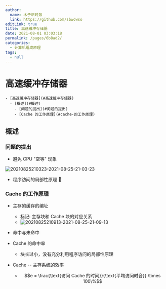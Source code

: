 ```yaml
---
author: 
  name: 木子识时务
  link: https://github.com/sbwcwso
editLink: true
title: 高速缓冲存储器
date: 2021-08-01 03:03:18
permalink: /pages/6b8ad2/
categories: 
  - 计算机组成原理
tags: 
  - null
---
```


# 高速缓冲存储器


```markmap
- [高速缓冲存储器](#高速缓冲存储器)
  - [概述](#概述)
    - [问题的提出](#问题的提出)
    - [Cache 的工作原理](#cache-的工作原理)
```

## 概述

### 问题的提出

* 避免 CPU "空等" 现象

![20210825210323-2021-08-25-21-03-23](https://cdn.jsdelivr.net/gh/sbwcwso/PicBed@master/20210825210323-2021-08-25-21-03-23.png)

* 程序访问的局部性原理 🌟

### Cache 的工作原理

* 主存的缓存的编址
  * 标记: 主存块和 Cache 块的对应关系
  * ![20210825210913-2021-08-25-21-09-13](https://cdn.jsdelivr.net/gh/sbwcwso/PicBed@master/20210825210913-2021-08-25-21-09-13.png)

* 命中与未命中
* Cache 的命中率
  * 块长过小，没有充分利用程序访问的局部性原理
* Cache -- 主存系统的效率
  * $$e = \frac{\text{访问 Cache 的时间}}{\text{平均访问时音}} \times 100\%$$
